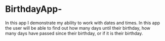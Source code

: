 # BirthdayApp-
In this app I demonstrate my ability to work with dates and times. In this app the user will be able to find out how many days until their birthday, how many days have passed since their birthday, or if it is their birthday. 
